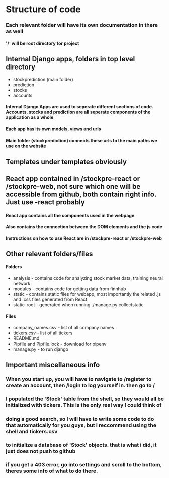# Structure of code

### Each relevant folder will have its own documentation in there as well

#### '/' will be root directory for project

## Internal Django apps, folders in top level directory

* stockprediction (main folder)
* prediction
* stocks
* accounts

#### Internal Django Apps are used to seperate different sections of code. Accounts, stocks and prediction are all seperate components of the application as a whole
#### Each app has its own models, views and urls
#### Main folder (stockprediction) connects these urls to the main paths we use on the website

## Templates under templates obviously

## React app contained in /stockpre-react or /stockpre-web, not sure which one will be accessible from github, both contain right info. Just use -react probably

#### React app contains all the components used in the webpage
#### Also contains the connection between the DOM elements and the js code
#### Instructions on how to use React are in /stockpre-react or /stockpre-web

## Other relevant folders/files

#### Folders

* analysis - contains code for analyzing stock market data, training neural network
* modules - contains code for getting data from finnhub
* static - contains static files for webapp, most importantly the related .js and .css files generated from React
* static-root - generated when running ./manage.py collectstatic

#### Files

* company_names.csv - list of all company names
* tickers.csv - list of all tickers
* README.md
* Pipfile and Pipfile.lock - download for pipenv
* manage.py - to run django

## Important miscellaneous info

### When you start up, you will have to navigate to /register to create an account, then /login to log yourself in. then go to /

### I populated the 'Stock' table from the shell, so they would all be initialized with tickers. This is the only real way I could think of 
### doing a good search, so I will have to write some code to do that automatically for you guys, but I reccommend using the shell and tickers.csv
### to initialize a database of 'Stock' objects. that is what i did, it just does not push to github

### if you get a 403 error, go into settings and scroll to the bottom, theres some info of what to do there.